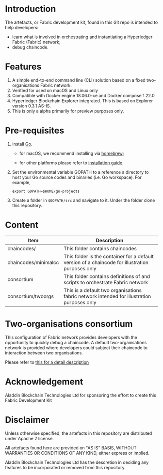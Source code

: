 # Introduction

The artefacts, or Fabric development kit, found in this Git repo is intended to help developers:

* learn what is involved in orchestrating and instantiating a Hyperledger Fabric (Fabric) network;
* debug chaincode.

# Features

1. A simple end-to-end command line (CLI) solution based on a fixed two-organisations Fabric network.
2. Verified for used on macOS and Linux only
3. Compatible with Docker engine 18.06.0-ce and Docker compose 1.22.0
4. Hyperledger Blockchain Explorer integrated. This is based on Explorer version 0.3.1 AS-IS.
5. This is only a alpha primarily for preview purposes only.

# Pre-requisites

1. Install [Go](http://golang.org/dl).

    * for macOS, we recommend installing via [homebrew](http://brew.sh/);

    * for other platforms please refer to [installation guide](https://golang.org/doc/install).

2. Set the environmental variable GOPATH to a reference a directory to host your Go source codes and binaries (i.e. Go workspace). For example,

    `export GOPATH=$HOME/go-projects`

3. Create a folder in `$GOPATH/src` and navigate to it. Under the folder clone this repository.

# Content

| Item | Description |
| --- | --- |
| chaincodes/ | This folder contains chaincodes |
| chaincodes/minimalcc | This folder is the container for a default version of a chaincode for illustration purposes only |
| consortium | This folder contains definitions of and scripts to orchestrate Fabric network |
| consortium/twoorgs | This is a default two organisations fabric network intended for illustration purposes only |

# Two-organisations consortium

This configuration of Fabric network provides developers with the opportunity to quickly debug a chaincode. A default two-organisations network is provided where developers could subject their chaincode to interaction between two organisations.

Please refer to [this for a detail description](./docs/two-orgs.md)

# Acknowledgement

Aladdin Blockchain Technologies Ltd for sponsoring the effort to create this Fabric Development Kit 

# Disclaimer

Unless otherwise specified, the artefacts in this repository are distributed under Apache 2 license. 

All artefacts found here are provided on "AS IS" BASIS, WITHOUT WARRANTIES OR CONDITIONS OF ANY KIND, either express or implied.

Aladdin Blockchain Technologies Ltd has the descretion in deciding any features to be incorporated or removed from this repository.

